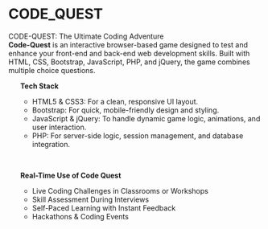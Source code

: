 # CODE_QUEST
CODE-QUEST: The Ultimate Coding Adventure
<br>
<b>Code-Quest</b> is an interactive browser-based game designed to test and enhance your front-end and back-end web development skills. Built with HTML, CSS, Bootstrap, JavaScript, PHP, and jQuery, the game combines  multiple choice questions.
<ul>
<b> Tech Stack</b>
   <ul>
  <li>HTML5 & CSS3: For a clean, responsive UI layout.</li>
    <li>Bootstrap: For quick, mobile-friendly design and styling.
</li>
  <li>JavaScript & jQuery: To handle dynamic game logic, animations, and user interaction.
</li>
  <li>PHP: For server-side logic, session management, and database integration.
</li>
   </ul>
</ul>
<br>
<ul>
 <b>Real-Time Use of Code Quest</b>
   <ul>
     <li>Live Coding Challenges in Classrooms or Workshops</li>
  <li>Skill Assessment During Interviews</li>
  <li>Self-Paced Learning with Instant Feedback</li>
  <li>Hackathons & Coding Events</li>
   </ul>
</ul>
